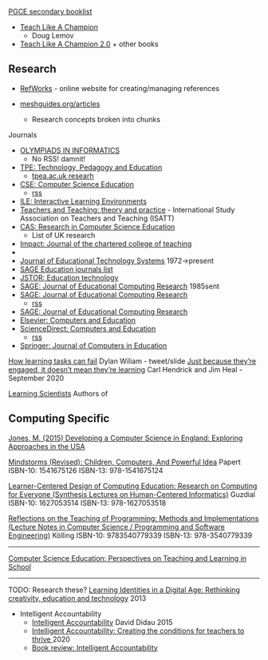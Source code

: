 [PGCE secondary booklist](https://community.computingatschool.org.uk/resources/1787/single)

* [Teach Like A Champion](https://www.amazon.co.uk/Teach-Like-Champion-Techniques-Students/dp/0470550473/ref=sr_1_8?crid=3OEG5MFXMGY1V&dchild=1&keywords=teach+like+a+champion&qid=1614713652&sprefix=teach+like+%2Caps%2C176&sr=8-8)
    * Doug Lemov
* [Teach Like A Champion 2.0](https://teachlikeachampion.com/) + other books

Research
--------

* [RefWorks](https://refworks.proquest.com/) - online website for creating/managing references

* [meshguides.org/articles](http://meshagain.meshguides.org/articles/)
    * Research concepts broken into chunks

Journals
* [OLYMPIADS IN INFORMATICS](https://ioinformatics.org/page/ioi-journal-index/)
    * No RSS! damnit!
* [TPE: Technology, Pedagogy and Education](https://www.tandfonline.com/toc/rtpe20/current)
  * [tpea.ac.uk researh](https://tpea.ac.uk/research-hub/journal/)
* [CSE: Computer Science Education](https://www.tandfonline.com/loi/ncse20)
    * [rss](https://www.tandfonline.com/feed/rss/ncse20)
* [ILE: Interactive Learning Environments](https://www.tandfonline.com/toc/nile20/current)
* [Teachers and Teaching: theory and practice](https://www.tandfonline.com/toc/ctat20/current) - International Study Association on Teachers and Teaching (ISATT)
* [CAS: Research in Computer Science Education](https://community.computingatschool.org.uk/resources/46/single)
    * List of UK research
* [Impact: Journal of the chartered college of teaching](https://impact.chartered.college/)
* 
* [Journal of Educational Technology Systems](https://journals.sagepub.com/loi/etsa) 1972->present
* [SAGE Education journals list](https://journals.sagepub.com/education)
* [JSTOR: Education technology](https://www.jstor.org/journal/eductech)
* [SAGE: Journal of Educational Computing Research](https://journals.sagepub.com/loi/jeca) 1985sent
* [SAGE: Journal of Educational Computing Research](https://journals.sagepub.com/home/JEC)
    * [rss](https://journals.sagepub.com/action/showFeed?ui=0&mi=ehikzz&ai=2b4&jc=jeca&type=axatoc&feed=rss)
* [SAGE: Journal of Educational Computing Research](https://uk.sagepub.com/en-gb/eur/journal-of-educational-computing-research/journal202399)
* [Elsevier: Computers and Education](https://www.journals.elsevier.com/computers-and-education)
* [ScienceDirect: Computers and Education](https://www.sciencedirect.com/journal/computers-and-education)
    * [rss](http://rss.sciencedirect.com/publication/science/03601315)
* [Springer: Journal of Computers in Education](https://link.springer.com/journal/40692/volumes-and-issues)


[How learning tasks can fail](https://twitter.com/dylanwiliam/status/1307305389956923392/photo/1) Dylan Wiliam - tweet/slide
[Just because they’re engaged, it doesn’t mean they’re learning](https://impact.chartered.college/article/just-because-theyre-engaged-doesnt-mean-learning/) Carl Hendrick and Jim Heal - September 2020

[Learning Scientists](https://www.learningscientists.org/blog) Authors of 

Computing Specific
------------------

[Jones, M. (2015) Developing a Computer Science in England: Exploring Approaches in the USA](https://www.wcmt.org.uk/sites/default/files/report-documents/Jones%20M%20Report%202015%20%20Final.pdf)


[Mindstorms (Revised): Children, Computers, And Powerful Idea](https://www.amazon.co.uk/Mindstorms-Revised-Children-Computers-Powerful/dp/1541675126/) Papert
ISBN-10: 1541675126
ISBN-13: 978-1541675124

[Learner-Centered Design of Computing Education: Research on Computing for Everyone (Synthesis Lectures on Human-Centered Informatics)](https://www.amazon.co.uk/dp/1627053514/) Guzdial
ISBN-10: 1627053514
ISBN-13: 978-1627053518

[Reflections on the Teaching of Programming: Methods and Implementations (Lecture Notes in Computer Science / Programming and Software Engineering)](https://www.amazon.co.uk/dp/3540779337/) Kölling
ISBN-10: 9783540779339
ISBN-13: 978-3540779339

---

[Computer Science Education: Perspectives on Teaching and Learning in School](https://www.amazon.co.uk/Computer-Science-Education-Erik-Barendsen/dp/135005710X/)


---

TODO: Research these?
[Learning Identities in a Digital Age: Rethinking creativity, education and technology](https://www.amazon.co.uk/Learning-Identities-Digital-Age-Rethinking/dp/0415675723) 2013

* Intelligent Accountability
    * [Intelligent Accountability](https://learningspy.co.uk/featured/intelligent-accountability/) David Didau 2015
    * [Intelligent Accountability: Creating the conditions for teachers to thrive ](https://www.amazon.co.uk/Intelligent-Accountability-Creating-conditions-teachers/dp/1913622274/) 2020
    * [Book review: Intelligent Accountability](https://www.tes.com/news/book-review-intelligent-accountability)